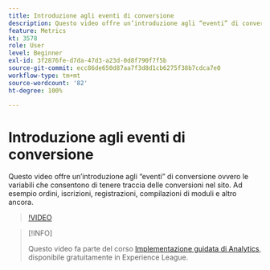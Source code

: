 ```yaml
---
title: Introduzione agli eventi di conversione
description: Questo video offre un’introduzione agli “eventi” di conversione ovvero le variabili che consentono di tenere traccia delle conversioni nel sito. Ad esempio ordini, iscrizioni, registrazioni, compilazioni di moduli e altro ancora.
feature: Metrics
kt: 3578
role: User
level: Beginner
exl-id: 3f2876fe-d7da-47d3-a23d-0d8f790f7f5b
source-git-commit: ecc86de650d87aa7f3d8d1cb6275f38b7cdca7e0
workflow-type: tm+mt
source-wordcount: '82'
ht-degree: 100%

---
```


# Introduzione agli eventi di conversione

Questo video offre un’introduzione agli “eventi” di conversione ovvero le variabili che consentono di tenere traccia delle conversioni nel sito. Ad esempio ordini, iscrizioni, registrazioni, compilazioni di moduli e altro ancora.

>[!VIDEO](https://video.tv.adobe.com/v/28764/?quality=12&learn=on)

>[!INFO]
>
> Questo video fa parte del corso [Implementazione guidata di Analytics](https://experienceleague.adobe.com/?recommended=Analytics-D-1-2019.1), disponibile gratuitamente in Experience League.
